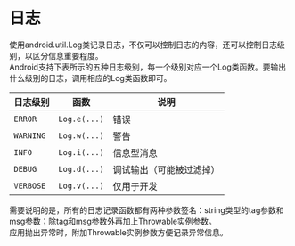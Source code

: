 # 日志

使用android.util.Log类记录日志，不仅可以控制日志的内容，还可以控制日志级别，以区分信息重要程度。  
Android支持下表所示的五种日志级别，每一个级别对应一个Log类函数。要输出什么级别的日志，调用相应的Log类函数即可。

| 日志级别  | 函数         | 说明                     |
| --------- | ------------ | ------------------------ |
| `ERROR`   | `Log.e(...)` | 错误                     |
| `WARNING` | `Log.w(...)` | 警告                     |
| `INFO`    | `Log.i(...)` | 信息型消息               |
| `DEBUG`   | `Log.d(...)` | 调试输出（可能被过滤掉） |
| `VERBOSE` | `Log.v(...)` | 仅用于开发               |

需要说明的是，所有的日志记录函数都有两种参数签名：string类型的tag参数和msg参数；除tag和msg参数外再加上Throwable实例参数。  
应用抛出异常时，附加Throwable实例参数方便记录异常信息。
